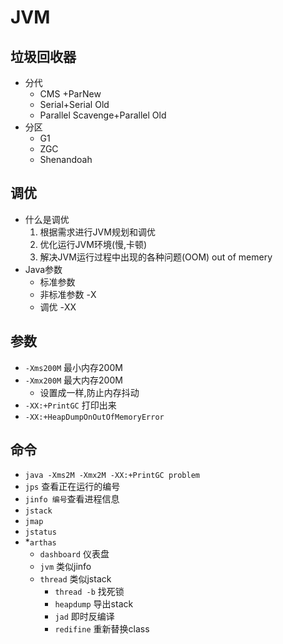 # JVM
## 垃圾回收器
- 分代
    - CMS +ParNew
    - Serial+Serial Old
    - Parallel Scavenge+Parallel Old
- 分区
    - G1
    - ZGC
    - Shenandoah
## 调优
- 什么是调优
    1. 根据需求进行JVM规划和调优
    2. 优化运行JVM环境(慢,卡顿)
    3. 解决JVM运行过程中出现的各种问题(OOM) out of memery
- Java参数
    - 标准参数
    - 非标准参数 -X
    - 调优 -XX
## 参数
- `-Xms200M` 最小内存200M
- `-Xmx200M` 最大内存200M
    - 设置成一样,防止内存抖动
- `-XX:+PrintGC` 打印出来
- `-XX:+HeapDumpOnOutOfMemoryError`

## 命令
- `java -Xms2M -Xmx2M -XX:+PrintGC problem`
- `jps` 查看正在运行的编号 
- `jinfo 编号`查看进程信息
- `jstack`
- `jmap`
- `jstatus`
- *`arthas`
    - `dashboard` 仪表盘
    - `jvm` 类似jinfo
    - `thread` 类似jstack
        - `thread -b` 找死锁
        - `heapdump` 导出stack
        - `jad` 即时反编译
        - `redifine` 重新替换class